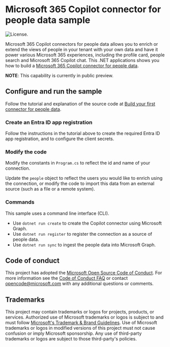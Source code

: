 # Microsoft 365 Copilot connector for people data sample

![License.](https://img.shields.io/badge/license-MIT-green.svg)

Microsoft 365 Copilot connectors for people data allows you to enrich or extend the views of people in your tenant with your own data and have it power various Microsoft 365 experiences, including the profile card, people search and Microsoft 365 Copilot chat. This .NET applications shows you how to build a [Microsoft 365 Copilot connector for people data](https://aka.ms/peopleconnectors).

**NOTE**: This capability is currently in public preview.

## Configure and run the sample

Follow the tutorial and explanation of the source code at [Build your first connector for people data](https://learn.microsoft.com/microsoft-365-copilot/extensibility/build-your-first-people-connector).

### Create an Entra ID app registration

Follow the instructions in the tutorial above to create the required Entra ID app registration, and to configure the client secrets.

### Modify the code

Modify the constants in `Program.cs` to reflect the id and name of your connection.

Update the `people` object to reflect the users you would like to enrich using the connection, or modify the code to import this data from an external source (such as a file or a remote system).

### Commands

This sample uses a command line interface (CLI).

- Use `dotnet run create` to create the Copilot connector using Microsoft Graph.
- Use `dotnet run register` to register the connection as a source of people data.
- Use `dotnet run sync` to ingest the people data into Microsoft Graph.

## Code of conduct

This project has adopted the [Microsoft Open Source Code of Conduct](https://opensource.microsoft.com/codeofconduct/). For more information see the [Code of Conduct FAQ](https://opensource.microsoft.com/codeofconduct/faq/) or contact [opencode@microsoft.com](mailto:opencode@microsoft.com) with any additional questions or comments.

## Trademarks

This project may contain trademarks or logos for projects, products, or services. Authorized use of Microsoft trademarks or logos is subject to and must follow [Microsoft's Trademark & Brand Guidelines](https://www.microsoft.com/legal/intellectualproperty/trademarks/usage/general). Use of Microsoft trademarks or logos in modified versions of this project must not cause confusion or imply Microsoft sponsorship. Any use of third-party trademarks or logos are subject to those third-party's policies.
